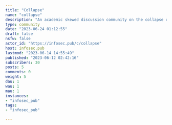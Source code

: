 ```yaml
---
title: "Collapse" 
name: "collapse"
description: "An academic skewed discussion community on the collapse of civilizations and societies.1) Treat each other with respect and kindness.2) No racism, sexism, homo/transphobia, ableism, or any kind of discrimination based on identity, religion, class or minority.3) No threats, harassment, bullying, stalking or other predatory behavior.4) Death and violence are serious topics; please treat them with respect and nuance.5) Don't promote topics that break instance terms of service."
type: community
date: "2023-06-24 01:12:55"
draft: false
nsfw: false
actor_id: "https://infosec.pub/c/collapse"
host: infosec.pub
lastmod: "2023-06-14 14:55:49"
published: "2023-06-12 02:42:16"
subscribers: 30
posts: 5
comments: 0
weight: 5
dau: 1
wau: 1
mau: 1
instances:
- "infosec_pub"
tags: 
- "infosec_pub"

---
```


